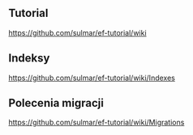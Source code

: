 ## Tutorial 
https://github.com/sulmar/ef-tutorial/wiki 

## Indeksy 
https://github.com/sulmar/ef-tutorial/wiki/Indexes 

## Polecenia migracji 
https://github.com/sulmar/ef-tutorial/wiki/Migrations 
